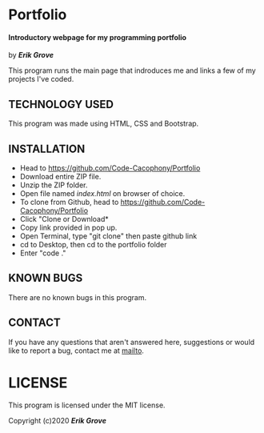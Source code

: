 # Portfolio

#### Introductory webpage for my programming portfolio

by _**Erik Grove**_

This program runs the main page that indroduces me and links a few of my projects I've coded.

## TECHNOLOGY USED

This program was made using HTML, CSS and Bootstrap.

## INSTALLATION 

* Head to https://github.com/Code-Cacophony/Portfolio
* Download entire ZIP file.
* Unzip the ZIP folder.
* Open file named _index.html_ on browser of choice.
* To clone from Github, head to https://github.com/Code-Cacophony/Portfolio
* Click "Clone or Download*
* Copy link provided in pop up.
* Open Terminal, type "git clone" then paste github link
* cd to Desktop, then cd to the portfolio folder
* Enter "code ." 

## KNOWN BUGS

There are no known bugs in this program.

## CONTACT

If you have any questions that aren't answered here, suggestions or would like to report a bug, contact me at [mailto](erik@administrata.com).

# LICENSE

This program is licensed under the MIT license.

Copyright (c)2020 **_Erik Grove_**